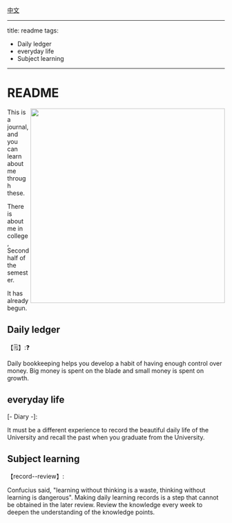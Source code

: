 [中文](https://github.com/NacJackson/NacJackson/blob/main/readme(zh).md)

---

title: readme
tags:

  - Daily ledger
  - everyday life
  - Subject learning

---



# README

<img align="right" width="450" src="https://github-readme-stats.vercel.app/api?username=NacJackson&show_icons=true&icon_color=0078e7&title_color=0078e7&include_all_commits=true"/>
This is a journal, and you can learn about me through these.

There is about me in college, Second half of the semester.

It has already begun.

## Daily ledger

【:spiral_notepad:】::question:

Daily bookkeeping helps you develop a habit of having enough control over money. Big money is spent on the blade and small money is spent on growth.

## everyday life

[- Diary -]:

It must be a different experience to record the beautiful daily life of the University and recall the past when you graduate from the University.

## Subject learning

【record--review】:

Confucius said, "learning without thinking is a waste, thinking without learning is dangerous". Making daily learning records is a step that cannot be obtained in the later review. Review the knowledge every week to deepen the understanding of the knowledge points.





